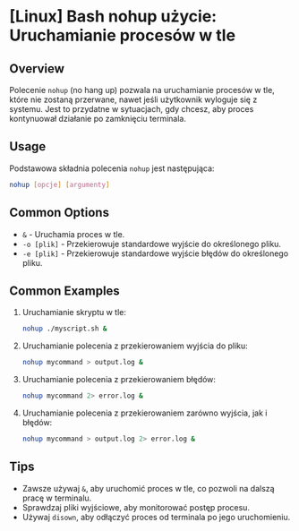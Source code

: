 # [Linux] Bash nohup użycie: Uruchamianie procesów w tle

## Overview
Polecenie `nohup` (no hang up) pozwala na uruchamianie procesów w tle, które nie zostaną przerwane, nawet jeśli użytkownik wyloguje się z systemu. Jest to przydatne w sytuacjach, gdy chcesz, aby proces kontynuował działanie po zamknięciu terminala.

## Usage
Podstawowa składnia polecenia `nohup` jest następująca:

```bash
nohup [opcje] [argumenty]
```

## Common Options
- `&` - Uruchamia proces w tle.
- `-o [plik]` - Przekierowuje standardowe wyjście do określonego pliku.
- `-e [plik]` - Przekierowuje standardowe wyjście błędów do określonego pliku.

## Common Examples
1. Uruchamianie skryptu w tle:
   ```bash
   nohup ./myscript.sh &
   ```

2. Uruchamianie polecenia z przekierowaniem wyjścia do pliku:
   ```bash
   nohup mycommand > output.log &
   ```

3. Uruchamianie polecenia z przekierowaniem błędów:
   ```bash
   nohup mycommand 2> error.log &
   ```

4. Uruchamianie polecenia z przekierowaniem zarówno wyjścia, jak i błędów:
   ```bash
   nohup mycommand > output.log 2> error.log &
   ```

## Tips
- Zawsze używaj `&`, aby uruchomić proces w tle, co pozwoli na dalszą pracę w terminalu.
- Sprawdzaj pliki wyjściowe, aby monitorować postęp procesu.
- Używaj `disown`, aby odłączyć proces od terminala po jego uruchomieniu.